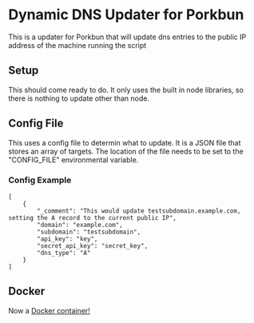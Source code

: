 # Dynamic DNS Updater for Porkbun
This is a updater for Porkbun that will update dns entries to the public IP address of the machine running the script

## Setup
This should come ready to do. It only uses the built in node libraries, so there is nothing to update other than node.

## Config File
This uses a config file to determin what to update. It is a JSON file that stores an array of targets. The location of the file needs to be set to the "CONFIG_FILE" environmental variable. 

### Config Example
```
[
    {
        "_comment": "This would update testsubdomain.example.com, setting the A record to the current public IP",
        "domain": "example.com",
        "subdomain": "testsubdomain",
        "api_key": "key",
        "secret_api_key": "secret_key",
        "dns_type": "A"
    }
]
```

## Docker
Now a [Docker container!](https://hub.docker.com/repository/docker/genobi/porkbunupdater)
